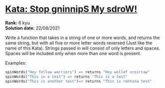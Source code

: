 # [Kata: Stop gninnipS My sdroW!](https://www.codewars.com/kata/5264d2b162488dc400000001/)
<b>Rank:</b> 6 kyu  
<b>Solution date:</b> 22/08/2021

Write a function that takes in a string of one or more words, and returns the same string, but with all five or more 
letter words reversed (Just like the name of this Kata). Strings passed in will consist of only letters and spaces. 
Spaces will be included only when more than one word is present.

Examples: 
```python
spinWords("Hey fellow warriors") => returns "Hey wollef sroirraw" 
spinWords("This is a test") => returns "This is a test" 
spinWords("This is another test")=> returns "This is rehtona test"
```
